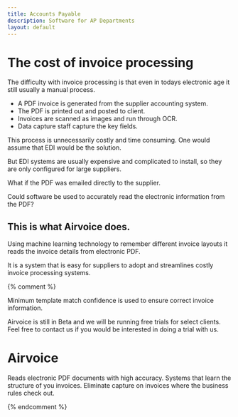 ```yaml
---
title: Accounts Payable
description: Software for AP Departments
layout: default
---
```


# The cost of invoice processing


The difficulty with invoice processing is that even in todays electronic age
it still usually a manual process.

* A PDF invoice is generated from the supplier accounting system.
* The PDF is printed out and posted to client.
* Invoices are scanned as images and run through OCR.
* Data capture staff capture the key fields.

This process is unnecessarily costly and time consuming.
One would assume that EDI would be the solution.

But EDI systems are usually expensive and complicated to install, so they are only configured for
large suppliers.


What if the PDF was emailed directly to the supplier.

Could software be used to accurately read the electronic information from the PDF?

## This is what Airvoice does.

Using machine learning technology to remember different invoice layouts 
it reads the invoice details from electronic PDF.

It is a system that is easy for suppliers to adopt and streamlines costly 
invoice processing systems.

{% comment %}

Minimum template match confidence is used to ensure correct invoice information.

Airvoice is still in Beta and we will be running free trials for select clients.
Feel free to contact us if you would be interested in doing a trial with us.

# Airvoice

Reads electronic PDF documents with high accuracy.
Systems that learn the structure of you invoices.
Eliminate capture on invoices where the business rules check out.

{% endcomment %}
